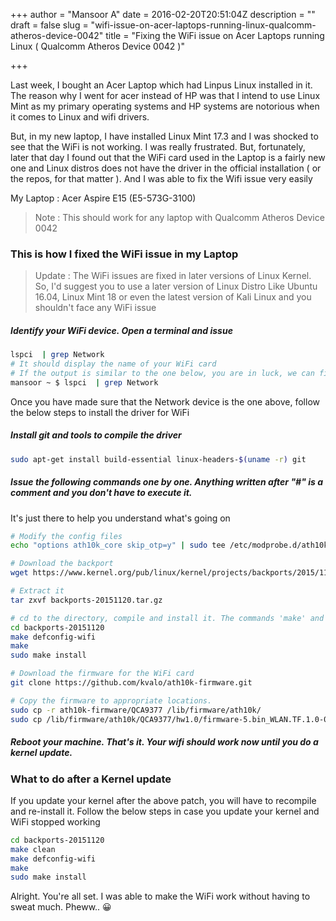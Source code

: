 +++
author = "Mansoor A"
date = 2016-02-20T20:51:04Z
description = ""
draft = false
slug = "wifi-issue-on-acer-laptops-running-linux-qualcomm-atheros-device-0042"
title = "Fixing the WiFi issue on Acer Laptops running Linux ( Qualcomm Atheros Device 0042 )"

+++


Last week, I bought an Acer Laptop which had Linpus Linux installed in it. The reason why I went for acer instead of HP was that I intend to use Linux Mint as my primary operating systems and HP systems are notorious when it comes to Linux and wifi drivers.

But, in my new laptop, I have installed Linux Mint 17.3 and I was shocked to see that the WiFi is not working. I was really frustrated. But, fortunately, later that day I found out that the WiFi card used in the Laptop is a fairly new one and Linux distros does not have the driver in the official installation ( or the repos, for that matter ). And I was able to fix the Wifi issue very easily

My Laptop : Acer Aspire E15 (E5-573G-3100)

> Note : This should work for any laptop with Qualcomm Atheros Device 0042

### This is how I fixed the WiFi issue in my Laptop

> Update : The WiFi issues are fixed in later versions of Linux Kernel. So, I'd suggest you to use a later version of Linux Distro Like Ubuntu 16.04, Linux Mint 18 or even the latest version of Kali Linux and you shouldn't face any WiFi issue

##### Identify your WiFi device. Open a terminal and issue 
  
```bash
lspci  | grep Network
# It should display the name of your WiFi card
# If the output is similar to the one below, you are in luck, we can fix this easily
mansoor ~ $ lspci  | grep Network
```

Once you have made sure that the Network device is the one above, follow the below steps to install the driver for WiFi
##### Install git and tools to compile the driver 

```bash
sudo apt-get install build-essential linux-headers-$(uname -r) git
```

##### Issue the following commands one by one. Anything written after "#" is a comment and you don't have to execute it. 
It's just there to help you understand what's going on 
```bash
# Modify the config files
echo "options ath10k_core skip_otp=y" | sudo tee /etc/modprobe.d/ath10k_core.conf

# Download the backport
wget https://www.kernel.org/pub/linux/kernel/projects/backports/2015/11/20/backports-20151120.tar.gz

# Extract it
tar zxvf backports-20151120.tar.gz

# cd to the directory, compile and install it. The commands 'make' and 'make install' will take some time to finish
cd backports-20151120
make defconfig-wifi
make
sudo make install

# Download the firmware for the WiFi card
git clone https://github.com/kvalo/ath10k-firmware.git

# Copy the firmware to appropriate locations. 
sudo cp -r ath10k-firmware/QCA9377 /lib/firmware/ath10k/
sudo cp /lib/firmware/ath10k/QCA9377/hw1.0/firmware-5.bin_WLAN.TF.1.0-00267-1 /lib/firmware/ath10k/QCA9377/hw1.0/firmware-5.bin
```

##### Reboot your machine. That's it. Your wifi should work now until you do a kernel update.

    
### What to do after a Kernel update

If you update your kernel after the above patch, you will have to recompile and re-install it. Follow the below steps in case you update your kernel and WiFi stopped working

```bash
cd backports-20151120
make clean
make defconfig-wifi
make
sudo make install
```

Alright. You're all set. I was able to make the WiFi work without having to sweat much. Pheww.. 😀

